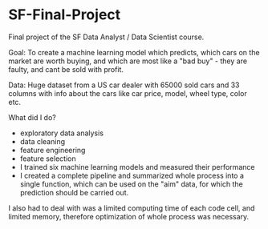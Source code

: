 # SF-Final-Project
Final project of the SF Data Analyst / Data Scientist course. 

Goal: 
To create a machine learning model which predicts, which cars on the market are worth buying, and which are most like a "bad buy" - they are faulty, and cant be sold with profit.

Data: 
Huge dataset from a US car dealer with 65000 sold cars and 33 columns with info about the cars like car price, model, wheel type, color etc.

What did I do?
- exploratory data analysis
- data cleaning
- feature engineering
- feature selection
- I trained six machine learning models and measured their performance
- I created a complete pipeline and summarized whole process into a single function, which can be used on the "aim" data, for which the prediction should be carried out.

I also had to deal with was a limited computing time of each code cell, and limited memory, therefore optimization of whole process was necessary.
